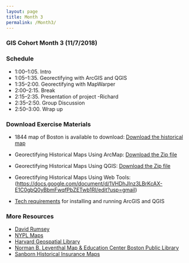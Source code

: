 ```yaml
---
layout: page
title: Month 3
permalink: /Month3/
---
```

### GIS Cohort Month 3 (11/7/2018)

### Schedule

* 1:00–1:05. Intro
* 1:05–1:35. Georectifying with ArcGIS and QGIS
* 1:35–2:00. Georectifying with MapWarper
* 2:00–2:15. Break
* 2:15–2:35. Presentation of project -Richard
* 2:35–2:50. Group Discussion
* 2:50–3:00. Wrap up

### Download Exercise Materials


* 1844 map of Boston is available to download: [Download the historical map](https://www.davidrumsey.com/luna/servlet/detail/RUMSEY~8~1~237717~5511185:Boston)

* Georectifying Historical Maps Using ArcMap: 
[Download the Zip file](https://github.com/BCDigSchol/BostonCollegeGISCohort/blob/gh-pages/Month%203/Georectifying%20zipfile.zip?raw=true)

* Georectifying Historical Maps Using QGIS: 
[Download the Zip file](https://github.com/BCDigSchol/BostonCollegeGISCohort/blob/gh-pages/Month%203/GeorectifyingQGIS%20zipfile.zip?raw=true)

* Georectifying Historical Maps Using Web Tools:
(https://docs.google.com/document/d/1VHDhJInz3LBrKcAX-E1C0gbQ0yBbmFwqfPbZETwb1RI/edit?usp=gmail)

* [Tech requirements](https://docs.google.com/document/d/1hC_9KEJesW5sKq8qvlL-5xJa3VoOjgDc3_Hp_GUxuPE/edit) for installing and running ArcGIS and QGIS


### More Resources
* [David Rumsey](https://www.davidrumsey.com/)
* [NYPL Maps](https://digitalcollections.nypl.org/collections?utf8=%E2%9C%93&collection_keywords=maps#/?scroll=0)
* [Harvard Geospatial Library](http://hgl.harvard.edu:8080/opengeoportal/)
* [Norman B. Leventhal Map & Education Center Boston Public Library](https://www.leventhalmap.org/about/history-mission/)
* [Sanborn Historical Insurance Maps](https://loc.gov/collections/sanborn-maps/)


